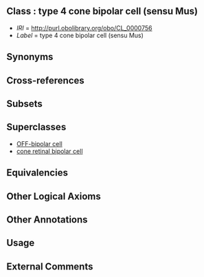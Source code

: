 
## Class : type 4 cone bipolar cell (sensu Mus)

 * *IRI* = http://purl.obolibrary.org/obo/CL_0000756
 * *Label* = type 4 cone bipolar cell (sensu Mus)

## Synonyms


## Cross-references


## Subsets


## Superclasses

 * [OFF-bipolar cell](../../CL/50/CL_0000750.md)
 * [cone retinal bipolar cell](../../CL/52/CL_0000752.md)

## Equivalencies


## Other Logical Axioms


## Other Annotations


## Usage


## External Comments

